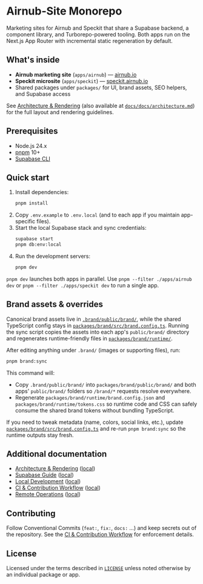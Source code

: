 # Airnub-Site Monorepo

Marketing sites for Airnub and Speckit that share a Supabase backend, a component library, and Turborepo-powered tooling. Both apps run on the Next.js App Router with incremental static regeneration by default.

## What's inside

- **Airnub marketing site** (`apps/airnub`) — [airnub.io](https://airnub.io)
- **Speckit microsite** (`apps/speckit`) — [speckit.airnub.io](https://speckit.airnub.io)
- Shared packages under `packages/` for UI, brand assets, SEO helpers, and Supabase access

See [Architecture & Rendering](https://airnub.github.io/airnub-site/docs/architecture) (also available at [`docs/docs/architecture.md`](docs/docs/architecture.md)) for the full layout and rendering guidelines.

## Prerequisites

- Node.js 24.x
- [pnpm](https://pnpm.io/) 10+
- [Supabase CLI](https://supabase.com/docs/guides/cli)

## Quick start

1. Install dependencies:
   ```bash
   pnpm install
   ```
2. Copy `.env.example` to `.env.local` (and to each app if you maintain app-specific files).
3. Start the local Supabase stack and sync credentials:
   ```bash
   supabase start
   pnpm db:env:local
   ```
4. Run the development servers:
   ```bash
   pnpm dev
   ```

`pnpm dev` launches both apps in parallel. Use `pnpm --filter ./apps/airnub dev` or `pnpm --filter ./apps/speckit dev` to run a single app.

## Brand assets & overrides

Canonical brand assets live in [`.brand/public/brand/`](.brand/public/brand/), while the shared TypeScript config stays in [`packages/brand/src/brand.config.ts`](packages/brand/src/brand.config.ts). Running the sync script copies the assets into each app's `public/brand/` directory and regenerates runtime-friendly files in [`packages/brand/runtime/`](packages/brand/runtime/).

After editing anything under `.brand/` (images or supporting files), run:

```bash
pnpm brand:sync
```

This command will:

- Copy `.brand/public/brand/` into `packages/brand/public/brand/` and both apps' `public/brand/` folders so `/brand/*` requests resolve everywhere.
- Regenerate `packages/brand/runtime/brand.config.json` and `packages/brand/runtime/tokens.css` so runtime code and CSS can safely consume the shared brand tokens without bundling TypeScript.

If you need to tweak metadata (name, colors, social links, etc.), update [`packages/brand/src/brand.config.ts`](packages/brand/src/brand.config.ts) and re-run `pnpm brand:sync` so the runtime outputs stay fresh.

## Additional documentation

- [Architecture & Rendering](https://airnub.github.io/airnub-site/docs/architecture) ([local](docs/docs/architecture.md))
- [Supabase Guide](https://airnub.github.io/airnub-site/docs/supabase) ([local](docs/docs/supabase.md))
- [Local Development](https://airnub.github.io/airnub-site/docs/development) ([local](docs/docs/development.md))
- [CI & Contribution Workflow](https://airnub.github.io/airnub-site/docs/ci) ([local](docs/docs/ci.md))
- [Remote Operations](https://airnub.github.io/airnub-site/docs/remote-operations) ([local](docs/docs/remote-operations.md))

## Contributing

Follow Conventional Commits (`feat:`, `fix:`, `docs:` …) and keep secrets out of the repository. See the [CI & Contribution Workflow](./docs/ci.md) for enforcement details.

## License

Licensed under the terms described in [`LICENSE`](./LICENSE) unless noted otherwise by an individual package or app.
